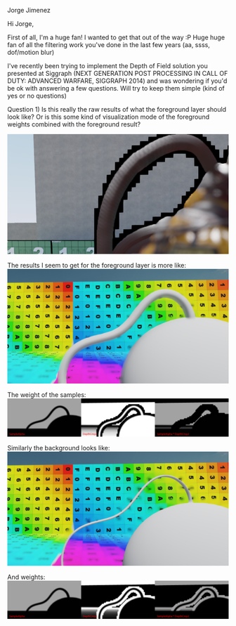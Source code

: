 Jorge Jimenez

Hi Jorge,

First of all, I'm a huge fan! I wanted to get that out of the way :P Huge huge fan of all the filtering work you've done in the last few years (aa, ssss, dof/motion blur)

I've recently been trying to implement the Depth of Field solution you presented at Siggraph (NEXT GENERATION POST PROCESSING IN CALL OF DUTY: ADVANCED WARFARE, SIGGRAPH 2014) and was wondering if you'd be ok with answering a few questions. Will try to keep them simple (kind of yes or no questions)

Question 1)
Is this really the raw results of what the foreground layer should look like? Or is this some kind of visualization mode of the foreground weights combined with the foreground result?

![](https://github.com/greje656/Questions/blob/master/images/foreground-original.png)

The results I seem to get for the foreground layer is more like:
![](https://github.com/greje656/Questions/blob/master/images/foreground.jpg)

The weight of the samples:
![](https://github.com/greje656/Questions/blob/master/images/foreground-weights.jpg)

Similarly the background looks like:
![](https://github.com/greje656/Questions/blob/master/images/background.jpg)

And weights:
![](https://github.com/greje656/Questions/blob/master/images/background-weights.jpg)
